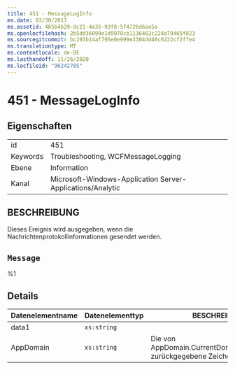 ```yaml
---
title: 451 - MessageLogInfo
ms.date: 03/30/2017
ms.assetid: 485b4b29-dc21-4a35-93f8-5f4726d6aa5a
ms.openlocfilehash: 2b5dd36099e1d9978cb1136462c224a79465f823
ms.sourcegitcommit: bc293b14af795e0e999e3304dd40c0222cf2ffe4
ms.translationtype: MT
ms.contentlocale: de-DE
ms.lasthandoff: 11/26/2020
ms.locfileid: "96242785"
---
```

# <a name="451---messageloginfo"></a>451 - MessageLogInfo

## <a name="properties"></a>Eigenschaften  
  
|||  
|-|-|  
|id|451|  
|Keywords|Troubleshooting, WCFMessageLogging|  
|Ebene|Information|  
|Kanal|Microsoft-Windows-Application Server-Applications/Analytic|  
  
## <a name="description"></a>BESCHREIBUNG  

 Dieses Ereignis wird ausgegeben, wenn die Nachrichtenprotokollinformationen gesendet werden.  
  
## <a name="message"></a>`Message`  

 %1  
  
## <a name="details"></a>Details  
  
|Datenelementname|Datenelementtyp|BESCHREIBUNG|  
|--------------------|--------------------|-----------------|  
|data1|`xs:string`||  
|AppDomain|`xs:string`|Die von AppDomain.CurrentDomain.FriendlyName zurückgegebene Zeichenfolge.|
